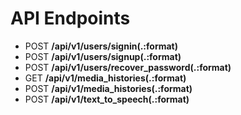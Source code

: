 # API Endpoints
- POST   **/api/v1/users/signin(.:format)**                       
- POST   **/api/v1/users/signup(.:format)**                                                           
- POST   **/api/v1/users/recover_password(.:format)**                                                
- GET    **/api/v1/media_histories(.:format)**                                                        
- POST   **/api/v1/media_histories(.:format)**                                                       
- POST   **/api/v1/text_to_speech(.:format)**                                                         
